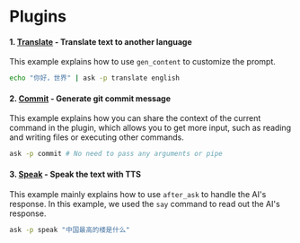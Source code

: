 # Plugins



#### 1. [Translate](translate.sh) - Translate text to another language

This example explains how to use `gen_content` to customize the prompt.

```bash
echo "你好，世界" | ask -p translate english
```



#### 2. [Commit](commit.sh) - Generate git commit message

This example explains how you can share the context of the current command in the plugin, which allows you to get more input, such as reading and writing files or executing other commands.

```bash
ask -p commit # No need to pass any arguments or pipe
```



#### 3. [Speak](speak.sh) - Speak the text with TTS

This example mainly explains how to use `after_ask` to handle the AI's response. In this example, we used the `say` command to read out the AI's response.

```bash
ask -p speak "中国最高的楼是什么"
```